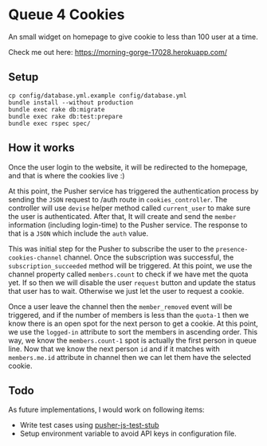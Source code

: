 # Queue 4 Cookies
An small widget on homepage to give cookie to less than 100 user at a time.

Check me out here: https://morning-gorge-17028.herokuapp.com/

## Setup
```shell
cp config/database.yml.example config/database.yml
bundle install --without production
bundle exec rake db:migrate
bundle exec rake db:test:prepare
bundle exec rspec spec/
```

## How it works
Once the user login to the website, it will be redirected to the homepage, and that is where the cookies live :)

At this point, the Pusher service has triggered the authentication process by sending the `JSON` request to /auth route in `cookies_controller`. The controller will use `devise` helper method called `current_user` to make sure the user is authenticated. After that, It will create and send the `member` information (including login-time) to the Pusher service. The response to that is a `JSON` which include the `auth` value.

This was initial step for the Pusher to subscribe the user to the `presence-cookies-channel` channel. Once the subscription was successful, the `subscription_succeeded` method will be triggered. At this point, we use the channel property called `members.count` to check if we have met the quota yet. If so then we will disable the user `request` button and update the status that user has to wait. Otherwise we just let the user to request a cookie.

Once a user leave the channel then the `member_removed` event will be triggered, and if the number of members is less than the `quota-1` then we know there is an open spot for the next person to get a cookie. At this point, we use the `logged-in` attribute to sort the members in ascending order. This way, we know the `members.count-1` spot is actually the first person in queue line. Now that we know the next person `id` and if it matches with `members.me.id` attribute in channel then we can let them have the selected cookie.

## Todo
As future implementations, I would work on following items:
- Write test cases using [pusher-js-test-stub](https://github.com/pusher-community/pusher-js-test-stub)
- Setup environment variable to avoid API keys in configuration file.
